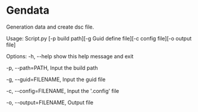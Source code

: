 # Gendata
Generation data and create dsc file.

Usage: Script.py [-p build path][-g Guid define file][-c config file][-o output file]

Options:
  -h, --help             show this help message and exit
  
  -p, --path=PATH,       Input the build path	
  
  -g, --guid=FILENAME,   Input the guid file
                        
                        
  -c, --config=FILENAME, Input the '.config' file

  -o, --output=FILENAME, Output file
